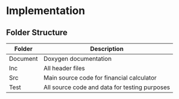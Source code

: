 # Implementation

## Folder Structure

| Folder |	Description |
|----|----|
Document |	Doxygen documentation
Inc	| All header files
Src |	Main source code for financial calculator
Test |	All source code and data for testing purposes
